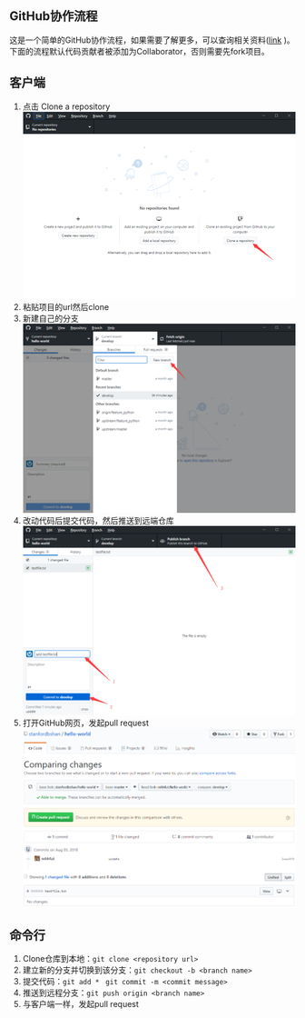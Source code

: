 ## GitHub协作流程
这是一个简单的GitHub协作流程，如果需要了解更多，可以查询相关资料([link](http://rogerdudler.github.io/git-guide/index.zh.html) )。下面的流程默认代码贡献者被添加为Collaborator，否则需要先fork项目。

## 客户端
1. 点击 Clone a repository
<img src="https://raw.githubusercontent.com/mhhfut/imgsrc/master/raw/github_1.png"></img>
2. 粘贴项目的url然后clone
3. 新建自己的分支
<img src="https://raw.githubusercontent.com/mhhfut/imgsrc/master/raw/github_5.png"></img>
4. 改动代码后提交代码，然后推送到远端仓库
<img src="https://raw.githubusercontent.com/mhhfut/imgsrc/master/raw/github_3.png"></img>
5. 打开GitHub网页，发起pull request
<img src="https://raw.githubusercontent.com/mhhfut/imgsrc/master/raw/github_4.png"></img>

## 命令行
1. Clone仓库到本地：```git clone <repository url>```
2. 建立新的分支并切换到该分支：```git checkout -b <branch name>```
3. 提交代码：```git add * ``` ```git commit -m <commit message>```
4. 推送到远程分支：```git push origin <branch name>```
5. 与客户端一样，发起pull request